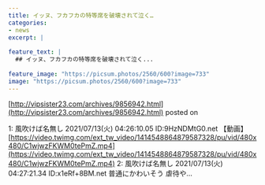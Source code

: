 ```yaml
---
title: イッヌ、フカフカの特等席を破壊されて泣く…
categories:
- news
excerpt: |
  
feature_text: |
  ## イッヌ、フカフカの特等席を破壊されて泣く...
  
feature_image: "https://picsum.photos/2560/600?image=733"
image: "https://picsum.photos/2560/600?image=733"
---
```


[http://vipsister23.com/archives/9856942.html](http://vipsister23.com/archives/9856942.html)
posted on 

<!--more-->

1: 風吹けば名無し 2021/07/13(火) 04:26:10.05 ID:9HzNDMtG0.net 【動画】[https://video.twimg.com/ext_tw_video/1414548864879587328/pu/vid/480x480/C1wjwzFKWM0tePmZ.mp4](https://video.twimg.com/ext_tw_video/1414548864879587328/pu/vid/480x480/C1wjwzFKWM0tePmZ.mp4) 2: 風吹けば名無し 2021/07/13(火) 04:27:21.34 ID:x1eRf+8BM.net 普通にかわいそう 虐待や...
